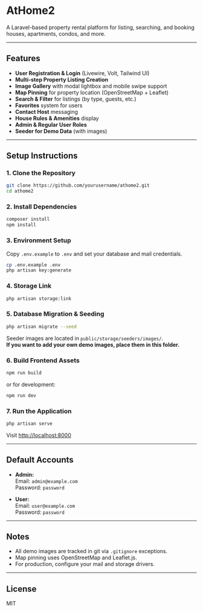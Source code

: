 # AtHome2

A Laravel-based property rental platform for listing, searching, and booking houses, apartments, condos, and more.

---

## Features

- **User Registration & Login** (Livewire, Volt, Tailwind UI)
- **Multi-step Property Listing Creation**
- **Image Gallery** with modal lightbox and mobile swipe support
- **Map Pinning** for property location (OpenStreetMap + Leaflet)
- **Search & Filter** for listings (by type, guests, etc.)
- **Favorites** system for users
- **Contact Host** messaging
- **House Rules & Amenities** display
- **Admin & Regular User Roles**
- **Seeder for Demo Data** (with images)

---

## Setup Instructions

### 1. Clone the Repository

```sh
git clone https://github.com/yourusername/athome2.git
cd athome2
```

### 2. Install Dependencies

```sh
composer install
npm install
```

### 3. Environment Setup

Copy `.env.example` to `.env` and set your database and mail credentials.

```sh
cp .env.example .env
php artisan key:generate
```

### 4. Storage Link

```sh
php artisan storage:link
```

### 5. Database Migration & Seeding

```sh
php artisan migrate --seed
```

Seeder images are located in `public/storage/seeders/images/`.  
**If you want to add your own demo images, place them in this folder.**

### 6. Build Frontend Assets

```sh
npm run build
```
or for development:
```sh
npm run dev
```

### 7. Run the Application

```sh
php artisan serve
```

Visit [http://localhost:8000](http://localhost:8000)

---

## Default Accounts

- **Admin:**  
  Email: `admin@example.com`  
  Password: `password`

- **User:**  
  Email: `user@example.com`  
  Password: `password`

---

## Notes

- All demo images are tracked in git via `.gitignore` exceptions.
- Map pinning uses OpenStreetMap and Leaflet.js.
- For production, configure your mail and storage drivers.

---

## License

MIT
